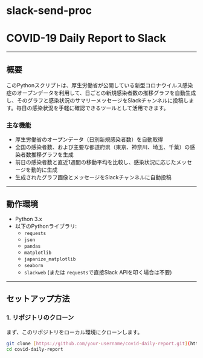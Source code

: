 # slack-send-proc
# COVID-19 Daily Report to Slack

---

## 概要

このPythonスクリプトは、厚生労働省が公開している新型コロナウイルス感染症のオープンデータを利用して、日ごとの新規感染者数の推移グラフを自動生成し、そのグラフと感染状況のサマリーメッセージをSlackチャンネルに投稿します。毎日の感染状況を手軽に確認できるツールとして活用できます。

### 主な機能

- 厚生労働省のオープンデータ（日別新規感染者数）を自動取得
- 全国の感染者数、および主要な都道府県（東京、神奈川、埼玉、千葉）の感染者数推移グラフを生成
- 前日の感染者数と直近1週間の移動平均を比較し、感染状況に応じたメッセージを動的に生成
- 生成されたグラフ画像とメッセージをSlackチャンネルに自動投稿

---

## 動作環境

- Python 3.x
- 以下のPythonライブラリ:
    - `requests`
    - `json`
    - `pandas`
    - `matplotlib`
    - `japanize_matplotlib`
    - `seaborn`
    - `slackweb` (または `requests`で直接Slack APIを叩く場合は不要)

---

## セットアップ方法

### 1. リポジトリのクローン

まず、このリポジトリをローカル環境にクローンします。

```bash
git clone [https://github.com/your-username/covid-daily-report.git](https://github.com/your-username/covid-daily-report.git)
cd covid-daily-report
